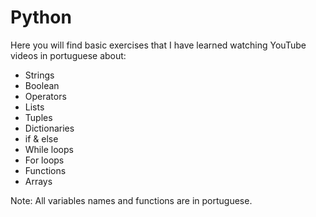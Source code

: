 <h1>Python</h1>

Here you will find basic exercises that I have learned watching YouTube videos in portuguese about:
- Strings
- Boolean
- Operators
- Lists
- Tuples
- Dictionaries
- if & else
- While loops
- For loops
- Functions
- Arrays

Note: All variables names and functions are in portuguese.
